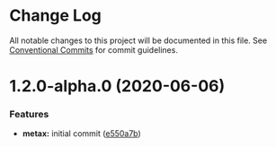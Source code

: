 # Change Log

All notable changes to this project will be documented in this file.
See [Conventional Commits](https://conventionalcommits.org) for commit guidelines.

# 1.2.0-alpha.0 (2020-06-06)


### Features

* **metax:** initial commit ([e550a7b](https://github.com/muy/metax/commit/e550a7b12c5af1d822db79b9409f0dc07fbd697e))
